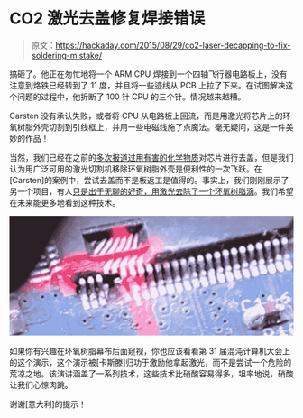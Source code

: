 # CO2 激光去盖修复焊接错误

> 原文：<https://hackaday.com/2015/08/29/co2-laser-decapping-to-fix-soldering-mistake/>

搞砸了。他正在匆忙地将一个 ARM CPU 焊接到一个四轴飞行器电路板上，没有注意到烙铁已经转到了 11 度，并且将一些迹线从 PCB 上拉了下来。在试图解决这个问题的过程中，他折断了 100 针 CPU 的三个针。情况越来越糟。

Carsten 没有承认失败，或者将 CPU 从电路板上回流，而是用激光将芯片上的环氧树脂外壳切割到引线框上，并用一些电磁线施了点魔法。毫无疑问，这是一件美妙的作品！

当然，我们已经在之前的[多次报道过](http://hackaday.com/tag/decap/)[用有害的化学物质](http://hackaday.com/2015/07/09/decapping-the-cc2630-and-cc2650/)对芯片进行去盖，但是我们认为用广泛可用的激光切割机移除环氧树脂外壳是便利性的一次飞跃。在[Carsten]的案例中，尝试去盖而不是板返工是值得的。事实上，我们刚刚展示了另一个项目，有人[只是出于无聊的好奇，用激光去除了一个环氧树脂滴](http://hackaday.com/2015/08/24/using-a-laser-cutter-to-decap-ics/)。我们希望在未来能更多地看到这种技术。

[![IMG_2637.small_](img/772974ad3b2a213bd20a61a89292a21e.png)](https://hackaday.com/wp-content/uploads/2015/08/img_2637-small_.jpg)

如果你有兴趣在环氧树脂幕布后面窥视，你也应该看看第 31 届混沌计算机大会上的这个演示，这个演示被[卡斯滕]归功于激励他拿起激光，而不是尝试一个危险的荒凉之地。该演讲涵盖了一系列技术，这些技术比硝酸容易得多，坦率地说，硝酸让我们心惊肉跳。

谢谢[意大利]的提示！